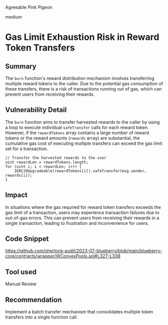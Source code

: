 Agreeable Pink Pigeon

medium

# Gas Limit Exhaustion Risk in Reward Token Transfers
## Summary
The `burn` function's reward distribution mechanism involves transferring multiple reward tokens to the caller. Due to the potential gas consumption of these transfers, there is a risk of transactions running out of gas, which can prevent users from receiving their rewards.
## Vulnerability Detail
The `burn` function aims to transfer harvested rewards to the caller by using a loop to execute individual `safeTransfer` calls for each reward token. However, if the `rewardTokens` array contains a large number of reward tokens or the reward amounts (`rewards` array) are substantial, the cumulative gas cost of executing multiple transfers can exceed the gas limit set for a transaction.
```solidity
// Transfer the harvested rewards to the user
uint rewardLen = rewardTokens.length;
for (uint i; i < rewardLen; i++) {
    IERC20Upgradeable(rewardTokens[i]).safeTransfer(msg.sender, rewards[i]);
}
```
## Impact
In situations where the gas required for reward token transfers exceeds the gas limit of a transaction, users may experience transaction failures due to out-of-gas errors. This can prevent users from receiving their rewards in a single transaction, leading to frustration and inconvenience for users.
## Code Snippet
https://github.com/sherlock-audit/2023-07-blueberry/blob/main/blueberry-core/contracts/wrapper/WConvexPools.sol#L327-L338
## Tool used

Manual Review

## Recommendation
Implement a batch transfer mechanism that consolidates multiple token transfers into a single function call.